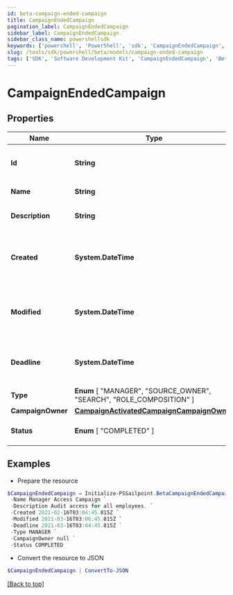 ```yaml
---
id: beta-campaign-ended-campaign
title: CampaignEndedCampaign
pagination_label: CampaignEndedCampaign
sidebar_label: CampaignEndedCampaign
sidebar_class_name: powershellsdk
keywords: ['powershell', 'PowerShell', 'sdk', 'CampaignEndedCampaign', 'BetaCampaignEndedCampaign'] 
slug: /tools/sdk/powershell/beta/models/campaign-ended-campaign
tags: ['SDK', 'Software Development Kit', 'CampaignEndedCampaign', 'BetaCampaignEndedCampaign']
---
```



# CampaignEndedCampaign

## Properties

Name | Type | Description | Notes
------------ | ------------- | ------------- | -------------
**Id** | **String** | Campaign's unique ID for the campaign. | [required]
**Name** | **String** | Campaign's unique ID. | [required]
**Description** | **String** | Campaign's extended description. | [required]
**Created** | **System.DateTime** | Date and time when the campaign was created. | [required]
**Modified** | **System.DateTime** | Date and time when the campaign was last modified. | [optional] 
**Deadline** | **System.DateTime** | Date and time when the campaign is due. | [required]
**Type** |  **Enum** [  "MANAGER",    "SOURCE_OWNER",    "SEARCH",    "ROLE_COMPOSITION" ] | Campaign's type. | [required]
**CampaignOwner** | [**CampaignActivatedCampaignCampaignOwner**](campaign-activated-campaign-campaign-owner) |  | [required]
**Status** |  **Enum** [  "COMPLETED" ] | Campaign's current status. | [required]

## Examples

- Prepare the resource
```powershell
$CampaignEndedCampaign = Initialize-PSSailpoint.BetaCampaignEndedCampaign  -Id 2c91808576f886190176f88cac5a0010 `
 -Name Manager Access Campaign `
 -Description Audit access for all employees. `
 -Created 2021-02-16T03:04:45.815Z `
 -Modified 2021-03-16T03:06:45.815Z `
 -Deadline 2021-03-16T03:04:45.815Z `
 -Type MANAGER `
 -CampaignOwner null `
 -Status COMPLETED
```

- Convert the resource to JSON
```powershell
$CampaignEndedCampaign | ConvertTo-JSON
```


[[Back to top]](#) 

